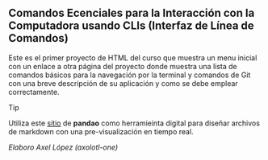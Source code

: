 ## Comandos Ecenciales para la Interacción con la Computadora usando CLIs (Interfaz de Línea de Comandos)

Este es el primer proyecto de HTML del curso que muestra un menu inicial con un enlace a otra página del proyecto donde muestra una lista de comandos básicos para la navegación por la terminal 
y comandos de Git con una breve descripción de su aplicación y como se debe emplear correctamente.

>[!TIP]
>Utiliza este [sitio](https://pandao.github.io/editor.md/en.html) de **pandao** como herramieinta digital para diseñar archivos de markdown con una pre-visualización en tiempo real.


*Elaboro Axel López (axolotl-one)*
